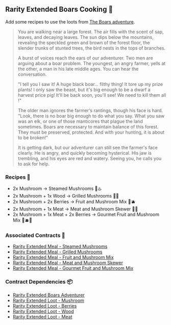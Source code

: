 ## Rarity Extended Boars Cooking 🐗

Add some recipes to use the loots from [The Boars adventure](https://github.com/Rarity-Extended/rarity_extended_boars).

> You are walking near a large forest. The air fills with the scent of sap, leaves, and decaying leaves. The sun dips below the mountains, revealing the speckled green and brown of the forest floor, the slender trunks of stunted trees, the bird nests in the tops of branches.  
> 
> A burst of voices reach the ears of our adventurer. Two men are arguing about a boar problem. The youngest, an angry farmer, yells at the other, a man in his late middle ages. You can hear the conversation. 
>  
> "I tell you I saw it! A huge black boar... filthy thing! It tore up my prize plants! I only saw the beast, but it's big enough to be a dwarf a harvest price pig! It'll be back soon, you'll see! We need to kill them all !"  
> 
> The older man ignores the farmer's rantings, though his face is hard. "Look, there is no boar big enough to do what you say. What you saw was an elk, or one of those manticores that plague the land sometimes. Boars are necessary to maintain balance of this forest. They must be preserved, protected. And with your hunting, it is about to be broken!"  
> 
>It is getting dark, but our adventurer can still see the farmer's face clearly. He is angry, and quickly becoming hysterical. His jaw is trembling, and his eyes are red and watery. Seeing you, he calls you to ask for help.  

### Recipes 🥘
- 2x Mushroom -> Steamed Mushrooms 🍄♨️
- 2x Mushroom + 1x Wood -> Grilled Mushrooms 🍄🔥
- 2x Mushroom + 2x Berries -> Fruit and Mushroom Mix 🍄🫐
- 2x Mushroom + 1x Meat -> Meat and Mushroom Skewer 🍄🥩
- 2x Mushroom + 1x Meat + 2x Berries -> Gourmet Fruit and Mushroom Mix 🍄🫐🥩

### Associated Contracts 🔀
- [Rarity Extended Meal - Steamed Mushrooms]()
- [Rarity Extended Meal - Grilled Mushrooms]()
- [Rarity Extended Meal - Fruit and Mushroom Mix]()
- [Rarity Extended Meal - Meat and Mushroom Skewer]()
- [Rarity Extended Meal - Gourmet Fruit and Mushroom Mix]()

### Contract Dependencies 📦
- [Rarity Extended Boars Adventurer](https://ftmscan.com/address/0xcd80cE7E28fC9288e20b806ca53683a439041738)
- [Rarity Extended Loot - Mushroom](https://ftmscan.com/address/0xcd80cE7E28fC9288e20b806ca53683a439041738)
- [Rarity Extended Loot - Berries](https://ftmscan.com/address/0x9d6C92CCa7d8936ade0976282B82F921F7C50696)
- [Rarity Extended Loot - Wood](https://ftmscan.com/address/0xdcE321D1335eAcc510be61c00a46E6CF05d6fAA1)
- [Rarity Extended Loot - Meat](https://ftmscan.com/address/0x95174B2c7E08986eE44D65252E3323A782429809)
